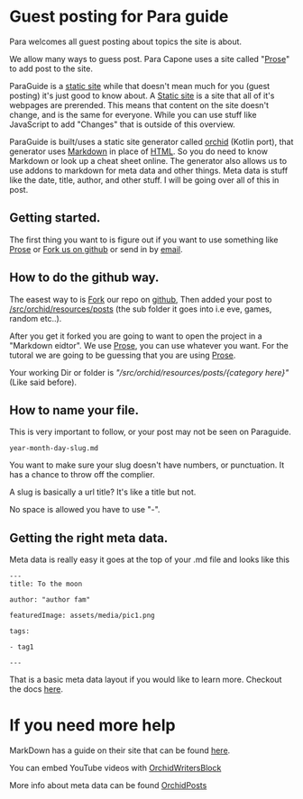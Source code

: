 # Guest posting for Para guide

Para welcomes all guest posting about topics the site is about. 

We allow many ways to guess post. Para Capone uses a site called "[Prose]" to add post to the site.

ParaGuide is a [static site] while that doesn't mean much for you (guest posting) it's just good to know about. A [Static site] is a site that all of it's webpages are prerended. This means that content on the site doesn't change, and is the same for everyone. While you can use stuff like JavaScript to add "Changes" that is outside of this overview. 

ParaGuide is built/uses a static site generator called [orchid] (Kotlin port), that generator uses [Markdown] in place of [HTML]. So you do need to know Markdown or look up a cheat sheet online. The generator also allows us to use addons to markdown for meta data and other things. Meta data is stuff like the date, title, author, and other stuff. I will be going over all of this in post.

[Static site]: https://en.wikipedia.org/wiki/Static_web_page
[Markdown]: https://www.markdownguide.org/
[orchid]: https://orchid.run/
[HTML]: https://en.wikipedia.org/wiki/HTML

## Getting started.

The first thing you want to is figure out if you want to use something like [Prose] or [Fork us on github] or send in by [email]. 

## How to do the github way.
The easest way to is [Fork] our repo on [github], Then added your post to [/src/orchid/resources/posts] (the sub folder it goes into i.e eve, games, random etc..). 

After you get it forked you are going to want to open the project in a "Markdown eidtor". We use [Prose], you can use whatever you want. For the tutoral we are going to be guessing that you are using [Prose]. 

Your working Dir or folder is _"/src/orchid/resources/posts/{category here}"_ (Like said before). 

[Fork]: https://guides.github.com/activities/forking/
[github]: https://github.com/Roflush/testingonetwo
[/src/orchid/resources/posts]: https://github.com/Roflush/testingonetwo/tree/master/src/orchid/resources/posts
[Prose]: https://prose.io/
[Fork us on github]: https://github.com/Roflush/testingonetwo
[email]: mailto:roflush@pm.me

## How to name your file.
This is very important to follow, or your post may not be seen on Paraguide. 

```
year-month-day-slug.md
```
You want to make sure your slug doesn't have numbers, or punctuation. It has a chance to throw off the complier. 

A slug is basically a url title? It's like a title but not. 

No space is allowed you have to use "-".


## Getting the right meta data.

Meta data is really easy it goes at the top of your .md file and looks like this

```
---
title: To the moon

author: "author fam"

featuredImage: assets/media/pic1.png

tags:

- tag1

---

```

That is a basic meta data layout if you would like to learn more. Checkout the docs [here].


# If you need more help

MarkDown has a guide on their site that can be found [here].

You can embed YouTube videos with [OrchidWritersBlock]

More info about meta data can be found [OrchidPosts]

[here]: https://www.markdownguide.org/getting-started/
[OrchidWritersBlock]: https://orchid.run/plugins/orchidwritersblocks
[OrchidPosts]: https://orchid.run/plugins/orchidposts
